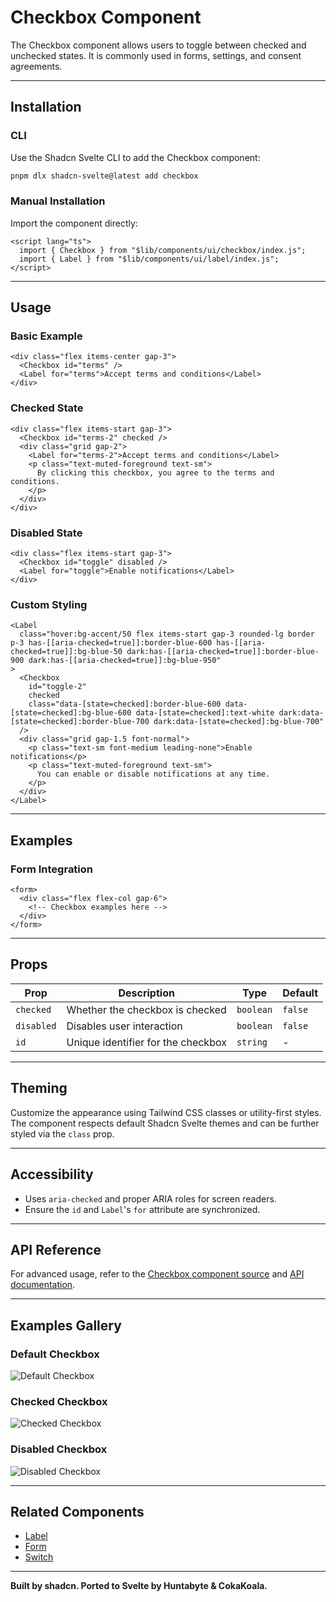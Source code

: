 

# Checkbox Component

The Checkbox component allows users to toggle between checked and unchecked states. It is commonly used in forms, settings, and consent agreements.

---

## Installation

### CLI
Use the Shadcn Svelte CLI to add the Checkbox component:

```bash
pnpm dlx shadcn-svelte@latest add checkbox
```

### Manual Installation
Import the component directly:

```svelte
<script lang="ts">
  import { Checkbox } from "$lib/components/ui/checkbox/index.js";
  import { Label } from "$lib/components/ui/label/index.js";
</script>
```

---

## Usage

### Basic Example
```svelte
<div class="flex items-center gap-3">
  <Checkbox id="terms" />
  <Label for="terms">Accept terms and conditions</Label>
</div>
```

### Checked State
```svelte
<div class="flex items-start gap-3">
  <Checkbox id="terms-2" checked />
  <div class="grid gap-2">
    <Label for="terms-2">Accept terms and conditions</Label>
    <p class="text-muted-foreground text-sm">
      By clicking this checkbox, you agree to the terms and conditions.
    </p>
  </div>
</div>
```

### Disabled State
```svelte
<div class="flex items-start gap-3">
  <Checkbox id="toggle" disabled />
  <Label for="toggle">Enable notifications</Label>
</div>
```

### Custom Styling
```svelte
<Label
  class="hover:bg-accent/50 flex items-start gap-3 rounded-lg border p-3 has-[[aria-checked=true]]:border-blue-600 has-[[aria-checked=true]]:bg-blue-50 dark:has-[[aria-checked=true]]:border-blue-900 dark:has-[[aria-checked=true]]:bg-blue-950"
>
  <Checkbox
    id="toggle-2"
    checked
    class="data-[state=checked]:border-blue-600 data-[state=checked]:bg-blue-600 data-[state=checked]:text-white dark:data-[state=checked]:border-blue-700 dark:data-[state=checked]:bg-blue-700"
  />
  <div class="grid gap-1.5 font-normal">
    <p class="text-sm font-medium leading-none">Enable notifications</p>
    <p class="text-muted-foreground text-sm">
      You can enable or disable notifications at any time.
    </p>
  </div>
</Label>
```

---

## Examples

### Form Integration
```svelte
<form>
  <div class="flex flex-col gap-6">
    <!-- Checkbox examples here -->
  </div>
</form>
```

---

## Props

| Prop          | Description                          | Type      | Default |
|---------------|--------------------------------------|-----------|---------|
| `checked`     | Whether the checkbox is checked      | `boolean` | `false` |
| `disabled`    | Disables user interaction            | `boolean` | `false` |
| `id`          | Unique identifier for the checkbox   | `string`  | -       |

---

## Theming

Customize the appearance using Tailwind CSS classes or utility-first styles. The component respects default Shadcn Svelte themes and can be further styled via the `class` prop.

---

## Accessibility

- Uses `aria-checked` and proper ARIA roles for screen readers.
- Ensure the `id` and `Label`'s `for` attribute are synchronized.

---

## API Reference

For advanced usage, refer to the [Checkbox component source](./index.js) and [API documentation](./).

---

## Examples Gallery

### Default Checkbox
![Default Checkbox](https://via.placeholder.com/300x50?text=Default+Checkbox)

### Checked Checkbox
![Checked Checkbox](https://via.placeholder.com/300x50?text=Checked+Checkbox)

### Disabled Checkbox
![Disabled Checkbox](https://via.placeholder.com/300x50?text=Disabled+Checkbox)

---

## Related Components
- [Label](/components/label)
- [Form](/components/form)
- [Switch](/components/switch)

---

**Built by shadcn. Ported to Svelte by Huntabyte & CokaKoala.**